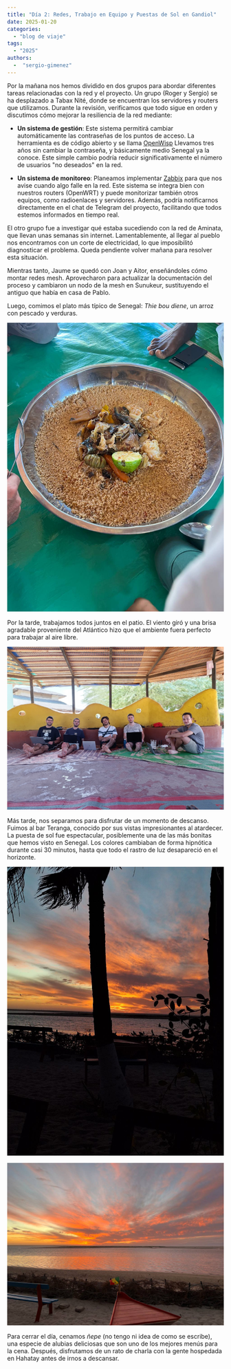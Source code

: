 ```yaml
---
title: "Día 2: Redes, Trabajo en Equipo y Puestas de Sol en Gandiol"
date: 2025-01-20
categories: 
  - "blog de viaje"
tags:
  - "2025"
authors:
  -  "sergio-gimenez"
---
```


Por la mañana nos hemos dividido en dos grupos para abordar diferentes tareas relacionadas con la red y el proyecto. Un grupo (Roger y Sergio) se ha desplazado a Tabax Nité, donde se encuentran los servidores y routers que utilizamos. Durante la revisión, verificamos que todo sigue en orden y discutimos cómo mejorar la resiliencia de la red mediante:

* **Un sistema de gestión**: Este sistema permitirá cambiar automáticamente las contraseñas de los puntos de acceso. La herramienta es de código abierto y se llama [OpenWisp](https://openwisp.io) Llevamos tres años sin cambiar la contraseña, y básicamente medio Senegal ya la conoce. Este simple cambio podría reducir significativamente el número de usuarios "no deseados" en la red.

* **Un sistema de monitoreo**: Planeamos implementar [Zabbix](https://zabbix.com) para que nos avise cuando algo falle en la red. Este sistema se integra bien con nuestros routers (OpenWRT) y puede monitorizar también otros equipos, como radioenlaces y servidores. Además, podría notificarnos directamente en el chat de Telegram del proyecto, facilitando que todos estemos informados en tiempo real.

El otro grupo fue a investigar qué estaba sucediendo con la red de Aminata, que llevan unas semanas sin internet. Lamentablemente, al llegar al pueblo nos encontramos con un corte de electricidad, lo que imposibilitó diagnosticar el problema. Queda pendiente volver mañana para resolver esta situación.

Mientras tanto, Jaume se quedó con Joan y Aitor, enseñándoles cómo montar redes mesh. Aprovecharon para actualizar la documentación del proceso y cambiaron un nodo de la mesh en Sunukeur, sustituyendo el antiguo que había en casa de Pablo.

Luego, comimos el plato más típico de Senegal: *Thie bou diene*, un arroz con pescado y verduras.

![thie_bou_diene](images/thie_bou_diene.jpg "El Thie bou diene de Daba, la cocinera, está particularmente bueno")

Por la tarde, trabajamos todos juntos en el patio. El viento giró y una brisa agradable proveniente del Atlántico hizo que el ambiente fuera perfecto para trabajar al aire libre.

![the_team](images/the_team.jpeg "El equipo trabajando en el patio")

Más tarde, nos separamos para disfrutar de un momento de descanso. Fuimos al bar Teranga, conocido por sus vistas impresionantes al atardecer. La puesta de sol fue espectacular, posiblemente una de las más bonitas que hemos visto en Senegal. Los colores cambiaban de forma hipnótica durante casi 30 minutos, hasta que todo el rastro de luz desapareció en el horizonte.

![sunset](images/sunset_teranga.jpg "Puesta de sol en Gandiol I")

![sunset2](images/sunset_teranga-ii.jpg "Puesta de sol en Gandiol II")

Para cerrar el día, cenamos *ñepe* (no tengo ni idea de como se escribe), una especie de alubias deliciosas que son uno de los mejores menús para la cena. Después, disfrutamos de un rato de charla con la gente hospedada en Hahatay antes de irnos a descansar.

